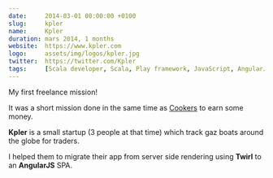 ```yaml
---
date:     2014-03-01 00:00:00 +0100
slug:     kpler
name:     Kpler
duration: mars 2014, 1 months
website:  https://www.kpler.com
logo:     assets/img/logos/kpler.jpg
twitter:  https://twitter.com/Kpler
tags:     [Scala developer, Scala, Play framework, JavaScript, AngularJS, Freelance]
---
```


My first freelance mission! <i class="fas fa-dollar-sign"></i> <i class="fas fa-dollar-sign"></i> <i class="fas fa-dollar-sign"></i>

It was a short mission done in the same time as [Cookers](#cookers) to earn some money.

**Kpler** is a small startup (3 people at that time) which track gaz boats around the globe for traders.

I helped them to migrate their app from server side rendering using **Twirl** to an **AngularJS** SPA.
